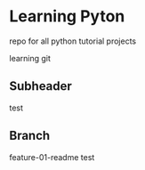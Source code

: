 # Learning Pyton

repo for all python tutorial projects

learning git

## Subheader

test

## Branch

feature-01-readme test
